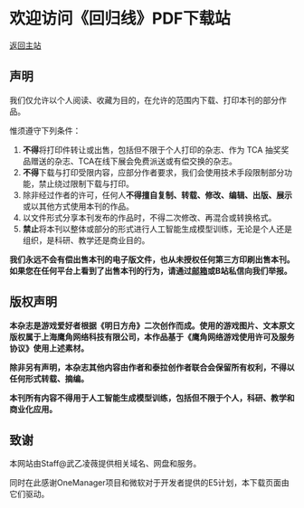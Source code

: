 # 欢迎访问《回归线》PDF下载站

[返回主站](https://aneot.terrach.net)

## 声明

我们仅允许以个人阅读、收藏为目的，在允许的范围内下载、打印本刊的部分作品。

惟须遵守下列条件：

   1. **不得**将打印件转让或出售，包括但不限于个人打印的杂志、作为 TCA 抽奖奖品赠送的杂志、TCA在线下展会免费派送或有偿交换的杂志。
   2. **不得**下载与打印受限内容，应部分作者要求，我们会使用技术手段限制部分功能，禁止绕过限制下载与打印。
   3. 除非经过作者的许可，任何人**不得擅自复制、转载、修改、编辑、出版、展示**或以其他方式使用本刊的作品。
   4. 以文件形式分享本刊发布的作品时，不得二次修改、再混合或转换格式。
   5. **禁止**将本刊以整体或部分的形式进行人工智能生成模型训练，无论是个人还是组织，是科研、教学还是商业目的。

**我们永远不会有偿出售本刊的电子版文件，也从未授权任何第三方印刷出售本刊。如果您在任何平台上看到了出售本刊的行为，请通过[邮箱](mailto:aneot@arktca.com)或B站私信向我们举报。**

## **版权声明**

**本杂志是游戏爱好者根据《明日方舟》二次创作而成。使用的游戏图片、文本原文版权属于上海鹰角网络科技有限公司，本作品基于《鹰角网络游戏使用许可及服务协议》使用上述素材。**

**除非另有声明，本杂志其他内容由作者和泰拉创作者联合会保留所有权利，不得以任何形式转载、摘编。**

**本刊所有内容不得用于人工智能生成模型训练，包括但不限于个人，科研、教学和商业化应用。**

## 致谢

本网站由Staff@武乙凌薇提供相关域名、网盘和服务。

同时在此感谢OneManager项目和微软对于开发者提供的E5计划，本下载页面由它们驱动。